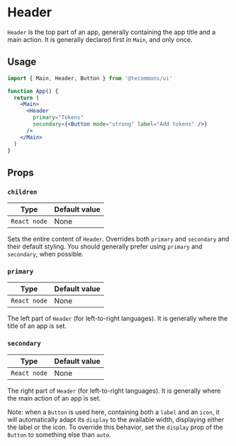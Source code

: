 # Header

`Header` is the top part of an app, generally containing the app title and a main action. It is generally declared first in `Main`, and only once.

## Usage

```jsx
import { Main, Header, Button } from '@tecommons/ui'

function App() {
  return (
    <Main>
      <Header
        primary="Tokens"
        secondary={<Button mode="strong" label="Add tokens" />}
      />
    </Main>
  )
}
```

## Props

### `children`

| Type         | Default value |
| ------------ | ------------- |
| `React node` | None          |

Sets the entire content of `Header`. Overrides both `primary` and `secondary` and their default styling. You should generally prefer using `primary` and `secondary`, when possible.

### `primary`

| Type         | Default value |
| ------------ | ------------- |
| `React node` | None          |

The left part of `Header` (for left-to-right languages). It is generally where the title of an app is set.

### `secondary`

| Type         | Default value |
| ------------ | ------------- |
| `React node` | None          |

The right part of `Header` (for left-to-right languages). It is generally where the main action of an app is set.

Note: when a `Button` is used here, containing both a `label` and an `icon`, it will automatically adapt its `display` to the available width, displaying either the label or the icon. To override this behavior, set the `display` prop of the `Button` to something else than `auto`.
